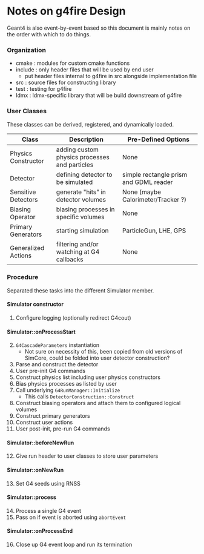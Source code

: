 # Notes on g4fire Design

Geant4 is also event-by-event based so this document is mainly notes on the order
with which to do things.

### Organization
- cmake : modules for custom cmake functions
- include : only header files that will be used by end user
  - put header files internal to g4fire in src alongside implementation file
- src : source files for constructing library
- test : testing for g4fire
- ldmx : ldmx-specific library that will be build downstream of g4fire

### User Classes
These classes can be derived, registered, and dynamically loaded.

Class | Description | Pre-Defined Options
---|---|---
Physics Constructor | adding custom physics processes and particles | None
Detector | defining detector to be simulated | simple rectangle prism and GDML reader
Sensitive Detectors | generate "hits" in detector volumes | None (maybe Calorimeter/Tracker ?)
Biasing Operator | biasing processes in specific volumes | None
Primary Generators | starting simulation | ParticleGun, LHE, GPS
Generalized Actions | filtering and/or watching at G4 callbacks | None

### Procedure
Separated these tasks into the different Simulator member.

#### Simulator constructor
1. Configure logging (optionally redirect G4cout)

#### Simulator::onProcessStart
2. `G4CascadeParameters` instantiation
    - Not sure on necessity of this, been copied from old versions of SimCore, 
      could be folded into user detector construction?
3. Parse and construct the detector
4. User pre-init G4 commands
5. Construct physics list including user physics constructors
6. Bias physics processes as listed by user
7. Call underlying `G4RunManager::Initialize`
    - This calls `DetectorConstruction::Construct`
8. Construct biasing operators and attach them to configured logical volumes
9. Construct primary generators
10. Construct user actions
11. User post-init, pre-run G4 commands

#### Simulator::beforeNewRun
12. Give run header to user classes to store user parameters

#### Simulator::onNewRun
13. Set G4 seeds using RNSS

#### Simulator::process
14. Process a single G4 event
15. Pass on if event is aborted using `abortEvent`

#### Simulator::onProcessEnd
16. Close up G4 event loop and run its termination
